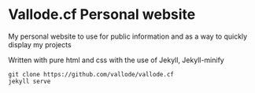 # Vallode.cf Personal website
My personal website to use for public information and as a way to quickly display my projects

Written with pure html and css with the use of Jekyll, Jekyll-minify

```
git clone https://github.com/vallode/vallode.cf
jekyll serve
```